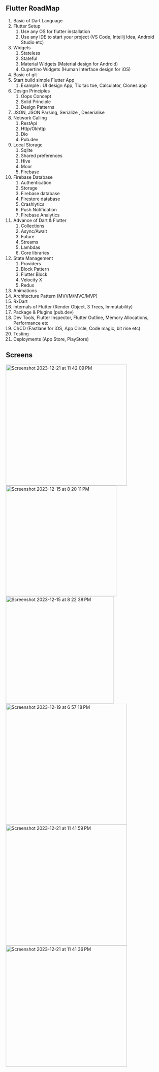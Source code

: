 Flutter RoadMap
---------------
1. Basic of Dart Language
2. Flutter Setup
    1.	Use any OS for flutter installation
    2.	Use any IDE to start your project (VS Code, Intellij Idea, Android Studio etc)
3. Widgets
    1.	Stateless
    2.	Stateful
    3.	Material Widgets (Material design for Android)
    4.	Cupertino Widgets (Human Interface design for iOS)
4. Basic of git
5. Start build simple Flutter App
    1.	Example : UI design App, Tic tac toe, Calculator, Clones app
6. Design Principles
    1.	Oops Concept
    2.	Solid Principle
    3.	Design Patterns
7. JSON, JSON Parsing, Serialize , Deserialise
8. Network Calling
    1.	RestApi
    2.	Http/Okhttp
    3.	Dio
    4.	Pub.dev
9. Local Storage
    1.	Sqlite
    2.	Shared preferences
    3.	Hive
    4.	Moor
    5.	Firebase
10. Firebase Database
    1.	Authentication
    2.	Storage
    3.	Firebase database
    4.	Firestore database
    5.	Crashlytics
    6.	Push Notification
    7.	Firebase Analytics
11. Advance of Dart & Flutter
    1.	Collections
    2.	Async/Await
    3.	Future
    4.	Streams
    5.	Lambdas
    6.	Core libraries
12. State Management
    1.	Providers
    2.	Block Pattern
    3.	Flutter Block
    4.	Velocity X
    5.	Redux
13. Animations
14. Architecture Pattern (MVVM/MVC/MVP)
15. RxDart
16. Internals of Flutter (Render Object, 3 Trees, Immutability)
17. Package & Plugins (pub.dev)
18. Dev Tools, Flutter Inspector, Flutter Outline, Memory Allocations, Performance etc
19. CI/CD (Fastlane for iOS, App Circle, Code magic, bit rise etc)
20. Testing
21. Deployments (App Store, PlayStore)

Screens
---------------
<img width="381" alt="Screenshot 2023-12-21 at 11 42 09 PM" src="https://github.com/ashishgupta8051/First-Flutter-Project/assets/59619397/d9e1e45e-9ef4-4cfe-8a31-eab8826068b8"> <img width="348" alt="Screenshot 2023-12-15 at 8 20 11 PM" src="https://github.com/ashishgupta8051/First-Flutter-Project/assets/59619397/15a543b3-a29d-43c5-ab3a-9cdc7b5f6cf1"> <img width="339" alt="Screenshot 2023-12-15 at 8 22 38 PM" src="https://github.com/ashishgupta8051/First-Flutter-Project/assets/59619397/b69e8c71-9b7a-4d7d-858d-de44c8f440f0"> <img width="381" alt="Screenshot 2023-12-19 at 6 57 18 PM" src="https://github.com/ashishgupta8051/First-Flutter-Project/assets/59619397/ec12fb2e-75f1-4d6b-9a15-cb27007ecb17"> <img width="381" alt="Screenshot 2023-12-21 at 11 41 59 PM" src="https://github.com/ashishgupta8051/First-Flutter-Project/assets/59619397/2ddc9e37-9812-4362-a426-b3cb00309c00"> <img width="381" alt="Screenshot 2023-12-21 at 11 41 36 PM" src="https://github.com/ashishgupta8051/First-Flutter-Project/assets/59619397/41749af7-daa5-4da5-9151-493e031d49f0">




